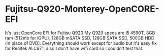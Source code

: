 # Fujitsu-Q920-Monterey-OpenCORE-EFI
It's just OpenCore EFI for Fujitsu Q920
My Q920 specs are i5 4590T, 8GB ram (512mb for iGPU), 128GB mSATA SSD, 128GB SATA SSD, 500GB HDD (in place of DVD). Everything should work except for audio but it's easy fix for Realtek ALC671, also I don't have wifi card so I couldn't test that.
